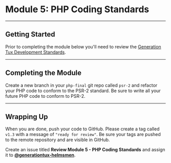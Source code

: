 # Module 5: PHP Coding Standards

***

## Getting Started

Prior to completing the module below you'll need to review the [Generation Tux Development Standards](development-standards.md).

***

## Completing the Module

Create a new branch in your `php-final` git repo called `psr-2` and refactor your PHP code to conform to the PSR-2 standard. Be sure to write all your future PHP code to conform to PSR-2.

***

## Wrapping Up

When you are done, push your code to GitHub. Please create a tag called `v1.3` with a message of `"ready for review"`. Be sure your tags are pushed to the remote repository and are visible in GitHub.

Create an issue titled **Review Module 5 - PHP Coding Standards** and assign it to [**@generationtux-helmsmen**](https://github.com/generationtux-helmsmen).
